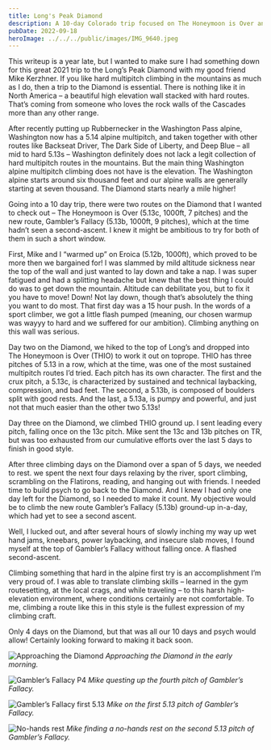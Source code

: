 ```yaml
---
title: Long's Peak Diamond
description: A 10-day Colorado trip focused on The Honeymoon is Over and Gambler’s Fallacy on Long’s Diamond.
pubDate: 2022-09-18
heroImage: ../../../public/images/IMG_9640.jpeg
---
```


This writeup is a year late, but I wanted to make sure I had something down for this great 2021 trip to the Long’s Peak Diamond with my good friend Mike Kerzhner. If you like hard multipitch climbing in the mountains as much as I do, then a trip to the Diamond is essential. There is nothing like it in North America – a beautiful high elevation wall stacked with hard routes. That’s coming from someone who loves the rock walls of the Cascades more than any other range.

After recently putting up Rubbernecker in the Washington Pass alpine, Washington now has a 5.14 alpine multipitch, and taken together with other routes like Backseat Driver, The Dark Side of Liberty, and Deep Blue – all mid to hard 5.13s – Washington definitely does not lack a legit collection of hard multipitch routes in the mountains. But the main thing Washington alpine multipitch climbing does not have is the elevation. The Washington alpine starts around six thousand feet and our alpine walls are generally starting at seven thousand. The Diamond starts nearly a mile higher!

Going into a 10 day trip, there were two routes on the Diamond that I wanted to check out – The Honeymoon is Over (5.13c, 1000ft, 7 pitches) and the new route, Gambler’s Fallacy (5.13b, 1000ft, 9 pitches), which at the time hadn’t seen a second-ascent. I knew it might be ambitious to try for both of them in such a short window.

First, Mike and I “warmed up” on Eroica (5.12b, 1000ft), which proved to be more then we bargained for! I was slammed by mild altitude sickness near the top of the wall and just wanted to lay down and take a nap. I was super fatigued and had a splitting headache but knew that the best thing I could do was to get down the mountain. Altitude can debilitate you, but to fix it you have to move! Down! Not lay down, though that’s absolutely the thing you want to do most. That first day was a 15 hour push. In the words of a sport climber, we got a little flash pumped (meaning, our chosen warmup was wayyy to hard and we suffered for our ambition). Climbing anything on this wall was serious.

Day two on the Diamond, we hiked to the top of Long’s and dropped into The Honeymoon is Over (THIO) to work it out on toprope. THIO has three pitches of 5.13 in a row, which at the time, was one of the most sustained multipitch routes I’d tried. Each pitch has its own character. The first and the crux pitch, a 5.13c, is characterized by sustained and technical laybacking, compression, and bad feet. The second, a 5.13b, is composed of boulders split with good rests. And the last, a 5.13a, is pumpy and powerful, and just not that much easier than the other two 5.13s!

Day three on the Diamond, we climbed THIO ground up. I sent leading every pitch, falling once on the 13c pitch. Mike sent the 13c and 13b pitches on TR, but was too exhausted from our cumulative efforts over the last 5 days to finish in good style.

After three climbing days on the Diamond over a span of 5 days, we needed to rest. we spent the next four days relaxing by the river, sport climbing, scrambling on the Flatirons, reading, and hanging out with friends. I needed time to build psych to go back to the Diamond. And I knew I had only one day left for the Diamond, so I needed to make it count. My objective would be to climb the new route Gambler’s Fallacy (5.13b) ground-up in-a-day, which had yet to see a second ascent.

Well, I lucked out, and after several hours of slowly inching my way up wet hand jams, kneebars, power laybacking, and insecure slab moves, I found myself at the top of Gambler’s Fallacy without falling once. A flashed second-ascent.

Climbing something that hard in the alpine first try is an accomplishment I’m very proud of. I was able to translate climbing skills – learned in the gym routesetting, at the local crags, and while traveling – to this harsh high-elevation environment, where conditions certainly are not comfortable. To me, climbing a route like this in this style is the fullest expression of my climbing craft.

Only 4 days on the Diamond, but that was all our 10 days and psych would allow! Certainly looking forward to making it back soon.

![Approaching the Diamond](/images/IMG_9576.jpeg)
_Approaching the Diamond in the early morning._

![Gambler’s Fallacy P4](/images/IMG_9618.jpeg)
_Mike questing up the fourth pitch of Gambler’s Fallacy._

![Gambler’s Fallacy first 5.13](/images/IMG_9640.jpeg)
_Mike on the first 5.13 pitch of Gambler’s Fallacy._

![No-hands rest](/images/IMG_9650.jpeg)
_Mike finding a no-hands rest on the second 5.13 pitch of Gambler’s Fallacy._


